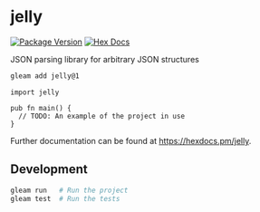 # jelly

[![Package Version](https://img.shields.io/hexpm/v/jelly)](https://hex.pm/packages/jelly)
[![Hex Docs](https://img.shields.io/badge/hex-docs-ffaff3)](https://hexdocs.pm/jelly/)

JSON parsing library for arbitrary JSON structures

```sh
gleam add jelly@1
```
```gleam
import jelly

pub fn main() {
  // TODO: An example of the project in use
}
```

Further documentation can be found at <https://hexdocs.pm/jelly>.

## Development

```sh
gleam run   # Run the project
gleam test  # Run the tests
```
